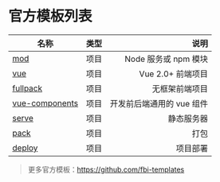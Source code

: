 # 官方模板列表

| 名称                                                                          | 类型 |                      说明 |
| ----------------------------------------------------------------------------- | :--: | ------------------------: |
| [mod](https://github.com/fbi-templates/fbi-project-mod)                       | 项目 |      Node 服务或 npm 模块 |
| [vue](https://github.com/fbi-templates/fbi-project-vue)                       | 项目 |         Vue 2.0+ 前端项目 |
| [fullpack](https://github.com/fbi-templates/fbi-project-fullpack)             | 项目 |            无框架前端项目 |
| [vue-components](https://github.com/fbi-templates/fbi-project-vue-components) | 项目 | 开发前后端通用的 vue 组件 |
| [serve](https://github.com/fbi-templates/fbi-task-serve)                      | 项目 |                静态服务器 |
| [pack](https://github.com/fbi-templates/fbi-task-pack)                        | 项目 |                      打包 |
| [deploy](https://github.com/fbi-templates/fbi-task-deploy)                    | 项目 |                  项目部署 |

> 更多官方模板：<https://github.com/fbi-templates>
